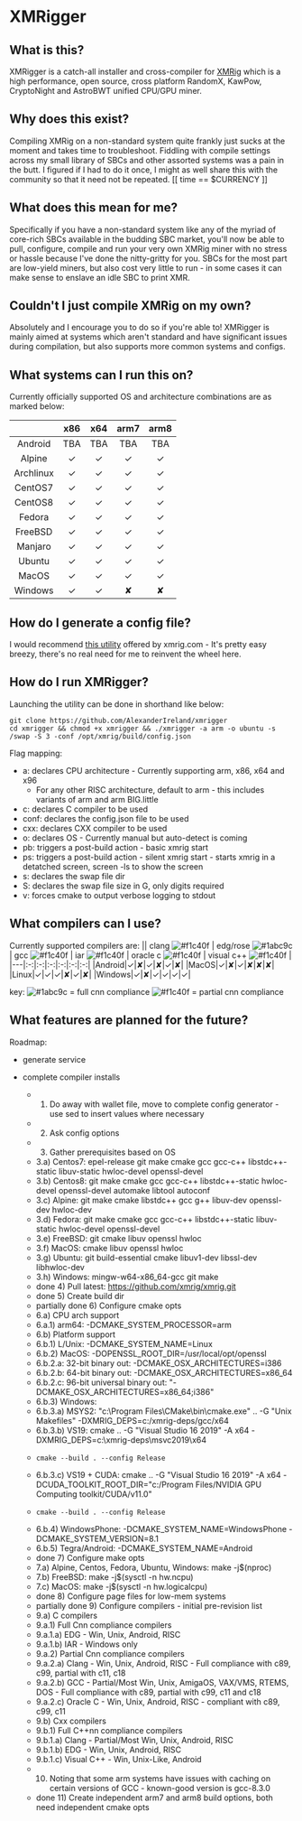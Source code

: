 # XMRigger

## What is this?
XMRigger is a catch-all installer and cross-compiler for [XMRig](https://github.com/xmrig/xmrig) which is a high performance, open source, cross platform RandomX, KawPow, CryptoNight and AstroBWT unified CPU/GPU miner.

## Why does this exist?
Compiling XMRig on a non-standard system quite frankly just sucks at the moment and takes time to troubleshoot. Fiddling with compile settings across my small library of SBCs and other assorted systems was a pain in the butt. I figured if I had to do it once, I might as well share this with the community so that it need not be repeated. [[ time == $CURRENCY ]]

## What does this mean for me? 
Specifically if you have a non-standard system like any of the myriad of core-rich SBCs available in the budding SBC market, you'll now be able to pull, configure, compile and run your very own XMRig miner with no stress or hassle because I've done the nitty-gritty for you. SBCs for the most part are low-yield miners, but also cost very little to run - in some cases it can make sense to enslave an idle SBC to print XMR.

## Couldn't I just compile XMRig on my own?
Absolutely and I encourage you to do so if you're able to! XMRigger is mainly aimed at systems which aren't standard and have significant issues during compilation, but also supports more common systems and configs.

## What systems can I run this on?
Currently officially supported OS and architecture combinations are as marked below:

||x86|x64|arm7|arm8|
|:-:|:-:|:-:|:-:|:-:|
|Android|TBA|TBA|TBA|TBA|
|Alpine|✓|✓|✓|✓|
|Archlinux|✓|✓|✓|✓|
|CentOS7|✓|✓|✓|✓|
|CentOS8|✓|✓|✓|✓|
|Fedora|✓|✓|✓|✓|
|FreeBSD|✓|✓|✓|✓|
|Manjaro|✓|✓|✓|✓|
|Ubuntu|✓|✓|✓|✓|
|MacOS|✓|✓|✓|✓|
|Windows|✓|✓|✘|✘|

## How do I generate a config file?
I would recommend [this utility](https://xmrig.com/wizard) offered by xmrig.com - It's pretty easy breezy, there's no real need for me to reinvent the wheel here.

## How do I run XMRigger?
Launching the utility can be done in shorthand like below:
```
git clone https://github.com/AlexanderIreland/xmrigger
cd xmrigger && chmod +x xmrigger && ./xmrigger -a arm -o ubuntu -s /swap -S 3 -conf /opt/xmrig/build/config.json
```

Flag mapping:
  - a: declares CPU architecture - Currently supporting arm, x86, x64 and x96
    - For any other RISC architecture, default to arm - this includes variants of arm and arm BIG.little
  - c: declares C compiler to be used
  - conf: declares the config.json file to be used
  - cxx: declares CXX compiler to be used
  - o: declares OS - Currently manual but auto-detect is coming
  - pb: triggers a post-build action - basic xmrig start
  - ps: triggers a post-build action - silent xmrig start - starts xmrig in a detatched screen, screen -ls to show the screen
  - s: declares the swap file dir
  - S: declares the swap file size in G, only digits required
  - v: forces cmake to output verbose logging to stdout

## What compilers can I use?
Currently supported compilers are: 
|| clang ![#f1c40f](https://via.placeholder.com/15/f1c40f/000000?text=+) | edg/rose ![#1abc9c](https://via.placeholder.com/15/1abc9c/000000?text=+) | gcc ![#f1c40f](https://via.placeholder.com/15/f1c40f/000000?text=+) | iar ![#f1c40f](https://via.placeholder.com/15/f1c40f/000000?text=+) | oracle c ![#f1c40f](https://via.placeholder.com/15/f1c40f/000000?text=+) | visual c++ ![#f1c40f](https://via.placeholder.com/15/f1c40f/000000?text=+) |
|---|:-:|:-:|:-:|:-:|:-:|:-:|
|Android|✓|✘|✓|✘|✓|✘|
|MacOS|✓|✘|✓|✘|✘|✘|
|Linux|✓|✓|✓|✘|✓|✘|
|Windows|✓|✘|✓|✓|✓|✓|

key: ![#1abc9c](https://via.placeholder.com/15/1abc9c/000000?text=+) = full cnn compliance ![#f1c40f](https://via.placeholder.com/15/f1c40f/000000?text=+) = partial cnn compliance

## What features are planned for the future?
Roadmap:
- generate service
- complete compiler installs

  - 1) Do away with wallet file, move to complete config generator - use sed to insert values where necessary
  - 2) Ask config options
  - 3) Gather prerequisites based on OS
  -  3.a) Centos7: epel-release git make cmake gcc gcc-c++ libstdc++-static libuv-static hwloc-devel openssl-devel
  -  3.b) Centos8: git make cmake gcc gcc-c++ libstdc++-static hwloc-devel openssl-devel automake libtool autoconf
  -  3.c) Alpine: git make cmake libstdc++ gcc g++ libuv-dev openssl-dev hwloc-dev
  -  3.d) Fedora: git make cmake gcc gcc-c++ libstdc++-static libuv-static hwloc-devel openssl-devel
  -  3.e) FreeBSD: git cmake libuv openssl hwloc
  -  3.f) MacOS: cmake libuv openssl hwloc
  -  3.g) Ubuntu: git build-essential cmake libuv1-dev libssl-dev libhwloc-dev
  -  3.h) Windows: mingw-w64-x86_64-gcc git make
  - done 4) Pull latest: https://github.com/xmrig/xmrig.git
  - done 5) Create build dir
  - partially done 6) Configure cmake opts
  -  6.a) CPU arch support
  -   6.a.1) arm64: -DCMAKE_SYSTEM_PROCESSOR=arm
  -  6.b) Platform support
  -   6.b.1) L/Unix: -DCMAKE_SYSTEM_NAME=Linux
  -   6.b.2) MacOS: -DOPENSSL_ROOT_DIR=/usr/local/opt/openssl
  -    6.b.2.a: 32-bit binary out: -DCMAKE_OSX_ARCHITECTURES=i386
  -    6.b.2.b: 64-bit binary out: -DCMAKE_OSX_ARCHITECTURES=x86_64
  -    6.b.2.c: 96-bit universal binary out: "-DCMAKE_OSX_ARCHITECTURES=x86_64;i386"
  -   6.b.3) Windows:
  -    6.b.3.a) MSYS2: "c:\Program Files\CMake\bin\cmake.exe" .. -G "Unix Makefiles" -DXMRIG_DEPS=c:/xmrig-deps/gcc/x64
  -    6.b.3.b) VS19: cmake .. -G "Visual Studio 16 2019" -A x64 -DXMRIG_DEPS=c:\xmrig-deps\msvc2019\x64
  -     cmake --build . --config Release
  -    6.b.3.c) VS19 + CUDA: cmake .. -G "Visual Studio 16 2019" -A x64 -DCUDA_TOOLKIT_ROOT_DIR="c:/Program Files/NVIDIA GPU Computing toolkit/CUDA/v11.0"
  -     cmake --build . --config Release
  -   6.b.4) WindowsPhone: -DCMAKE_SYSTEM_NAME=WindowsPhone -DCMAKE_SYSTEM_VERSION=8.1
  -   6.b.5) Tegra/Android: -DCMAKE_SYSTEM_NAME=Android
  - done 7) Configure make opts 
  -  7.a) Alpine, Centos, Fedora, Ubuntu, Windows: make -j$(nproc)
  -  7.b) FreeBSD: make -j$(sysctl -n hw.ncpu)
  -  7.c) MacOS: make -j$(sysctl -n hw.logicalcpu)
  - done 8) Configure page files for low-mem systems
  - partially done 9) Configure compilers - initial pre-revision list
  -  9.a) C compilers
  -   9.a.1) Full Cnn compliance compilers
  -    9.a.1.a) EDG - Win, Unix, Android, RISC
  -    9.a.1.b) IAR - Windows only
  -   9.a.2) Partial Cnn compliance compilers
  -    9.a.2.a) Clang - Win, Unix, Android, RISC - Full compliance with c89, c99, partial with c11, c18
  -    9.a.2.b) GCC - Partial/Most Win, Unix, AmigaOS, VAX/VMS, RTEMS, DOS - Full compliance with c89, partial with c99, c11 and c18
  -    9.a.2.c) Oracle C - Win, Unix, Android, RISC - compliant with c89, c99, c11
  -  9.b) Cxx compilers
  -   9.b.1) Full C++nn compliance compilers
  -    9.b.1.a) Clang - Partial/Most Win, Unix, Android, RISC
  -    9.b.1.b) EDG - Win, Unix, Android, RISC
  -    9.b.1.c) Visual C++ - Win, Unix-Like, Android
  - 10) Noting that some arm systems have issues with caching on certain versions of GCC - known-good version is gcc-8.3.0
  - done 11) Create independent arm7 and arm8 build options, both need independent cmake opts
